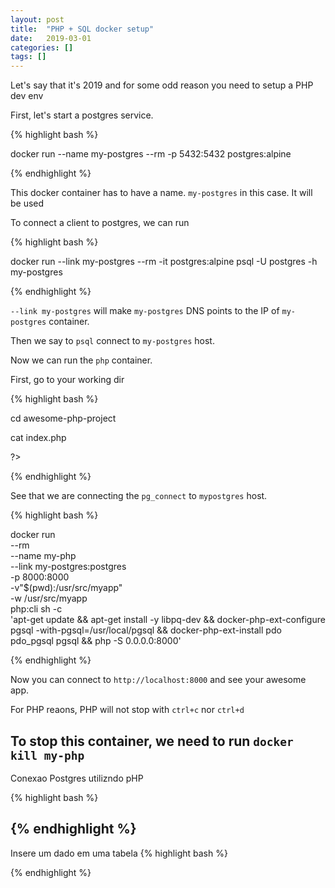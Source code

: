 ```yaml
---
layout: post
title:  "PHP + SQL docker setup"
date:   2019-03-01
categories: []
tags: []
---
```


Let's say that it's 2019 and for some odd reason you need to setup a PHP dev env

First, let's start a postgres service.

{% highlight bash %}

docker run --name my-postgres --rm -p 5432:5432 postgres:alpine

{% endhighlight %}


This docker container has to have a name. `my-postgres` in this case. It will be used

To connect a client to postgres, we can run

{% highlight bash %}

docker run --link my-postgres --rm -it postgres:alpine psql -U postgres -h my-postgres

{% endhighlight %}

`--link my-postgres` will make `my-postgres` DNS points to the IP of `my-postgres` container.

Then we say to `psql` connect to `my-postgres` host.

Now we can run the `php` container.

First, go to your working dir

{% highlight bash %}

cd awesome-php-project

cat index.php
<!DOCTYPE html>
<html>
<head>
<title>PHP Hello!</title>
</head>
<body>
<?php
  $conn = pg_connect("host=my-postgres port=5432 user=postgres");
  $result = pg_query($conn, "select * from pg_stat_activity");
  var_dump(pg_fetch_all($result));

?>
</body>
</html>

{% endhighlight %}

See that we are connecting the `pg_connect` to `mypostgres` host.

{% highlight bash %}

docker run \
  --rm \
  --name  my-php \
  --link my-postgres:postgres \
  -p 8000:8000 \
  -v"$(pwd):/usr/src/myapp" \
  -w /usr/src/myapp \
  php:cli sh -c \
  'apt-get update && apt-get install -y libpq-dev && docker-php-ext-configure pgsql -with-pgsql=/usr/local/pgsql && docker-php-ext-install pdo pdo_pgsql pgsql && php -S 0.0.0.0:8000'

{% endhighlight %}

Now you can connect to `http://localhost:8000` and see your awesome app.

For PHP reaons, PHP will not stop with `ctrl+c` nor `ctrl+d`

To stop this container, we need to run `docker kill my-php`
-----------------

Conexao Postgres utilizndo pHP

{% highlight bash %}
<?php
  $bdcon4 = pg_connect("host=my-postgres dbname='nome_do_banco' port=5432 user=postgres");
// $**** define uma variavel de conexao
//coneta a um banco de dados chamado "nome_do_banco" na máquina "my-postgres" com um usuário e senha
if(!$bdcon4)
{ print "Falha deu ruim";
}
//avisa de a  conexao deu errado "!" é a negativa
?>
{% endhighlight %}
------------------------

Insere um dado em uma tabela
{% highlight bash %}
<?php
include_once("conexao.php");
//inclui todos os dados de "conexao.php"

$nome = $_POST['nome'];
$email = $_POST['email'];
$profissao = $_POST['profissao'];
$sql =pg_query($bdcon4, "INSERT INTO usuarios(nome, email, profissao) VALUES('$nome','$email','$profissao')");
// insere dentro da tabela "usuarios" do banco de dados "nome_do_banco" que foi definido na conexao.php acima

pg_close($bdcon4);
?>

{% endhighlight %}
